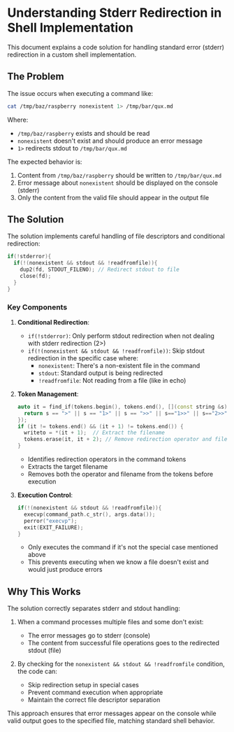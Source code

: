 # Understanding Stderr Redirection in Shell Implementation

This document explains a code solution for handling standard error (stderr) redirection in a custom shell implementation.

## The Problem

The issue occurs when executing a command like:

```bash
cat /tmp/baz/raspberry nonexistent 1> /tmp/bar/qux.md
```

Where:
- `/tmp/baz/raspberry` exists and should be read
- `nonexistent` doesn't exist and should produce an error message
- `1>` redirects stdout to `/tmp/bar/qux.md`

The expected behavior is:
1. Content from `/tmp/baz/raspberry` should be written to `/tmp/bar/qux.md`
2. Error message about `nonexistent` should be displayed on the console (stderr)
3. Only the content from the valid file should appear in the output file

## The Solution

The solution implements careful handling of file descriptors and conditional redirection:

```cpp
if(!stderror){
  if(!(nonexistent && stdout && !readfromfile)){
    dup2(fd, STDOUT_FILENO); // Redirect stdout to file
    close(fd);
  }
}
```

### Key Components

1. **Conditional Redirection**:
   - `if(!stderror)`: Only perform stdout redirection when not dealing with stderr redirection (2>)
   - `if(!(nonexistent && stdout && !readfromfile))`: Skip stdout redirection in the specific case where:
     - `nonexistent`: There's a non-existent file in the command
     - `stdout`: Standard output is being redirected
     - `!readfromfile`: Not reading from a file (like in echo)
   
2. **Token Management**:
   ```cpp
   auto it = find_if(tokens.begin(), tokens.end(), [](const string &s) { 
     return s == ">" || s == "1>" || s == ">>" || s=="1>>" || s=="2>>"; 
   });
   if (it != tokens.end() && (it + 1) != tokens.end()) {
     writeto = *(it + 1);  // Extract the filename
     tokens.erase(it, it + 2); // Remove redirection operator and filename
   }
   ```
   - Identifies redirection operators in the command tokens
   - Extracts the target filename
   - Removes both the operator and filename from the tokens before execution

3. **Execution Control**:
   ```cpp
   if(!(nonexistent && stdout && !readfromfile)){
     execvp(command_path.c_str(), args.data());
     perror("execvp");
     exit(EXIT_FAILURE);
   }
   ```
   - Only executes the command if it's not the special case mentioned above
   - This prevents executing when we know a file doesn't exist and would just produce errors

## Why This Works

The solution correctly separates stderr and stdout handling:

1. When a command processes multiple files and some don't exist:
   - The error messages go to stderr (console)
   - The content from successful file operations goes to the redirected stdout (file)

2. By checking for the `nonexistent && stdout && !readfromfile` condition, the code can:
   - Skip redirection setup in special cases
   - Prevent command execution when appropriate
   - Maintain the correct file descriptor separation

This approach ensures that error messages appear on the console while valid output goes to the specified file, matching standard shell behavior.
